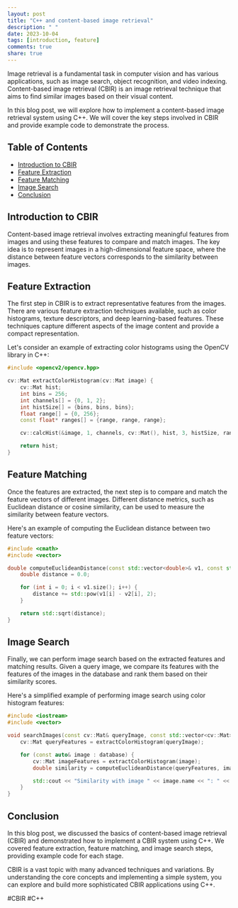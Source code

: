 ```yaml
---
layout: post
title: "C++ and content-based image retrieval"
description: " "
date: 2023-10-04
tags: [introduction, feature]
comments: true
share: true
---
```


Image retrieval is a fundamental task in computer vision and has various applications, such as image search, object recognition, and video indexing. Content-based image retrieval (CBIR) is an image retrieval technique that aims to find similar images based on their visual content.

In this blog post, we will explore how to implement a content-based image retrieval system using C++. We will cover the key steps involved in CBIR and provide example code to demonstrate the process.

## Table of Contents
- [Introduction to CBIR](#introduction-to-cbir)
- [Feature Extraction](#feature-extraction)
- [Feature Matching](#feature-matching)
- [Image Search](#image-search)
- [Conclusion](#conclusion)

## Introduction to CBIR

Content-based image retrieval involves extracting meaningful features from images and using these features to compare and match images. The key idea is to represent images in a high-dimensional feature space, where the distance between feature vectors corresponds to the similarity between images.

## Feature Extraction

The first step in CBIR is to extract representative features from the images. There are various feature extraction techniques available, such as color histograms, texture descriptors, and deep learning-based features. These techniques capture different aspects of the image content and provide a compact representation.

Let's consider an example of extracting color histograms using the OpenCV library in C++:

```cpp
#include <opencv2/opencv.hpp>

cv::Mat extractColorHistogram(cv::Mat image) {
    cv::Mat hist;
    int bins = 256;
    int channels[] = {0, 1, 2};
    int histSize[] = {bins, bins, bins};
    float range[] = {0, 256};
    const float* ranges[] = {range, range, range};

    cv::calcHist(&image, 1, channels, cv::Mat(), hist, 3, histSize, ranges);

    return hist;
}
```

## Feature Matching

Once the features are extracted, the next step is to compare and match the feature vectors of different images. Different distance metrics, such as Euclidean distance or cosine similarity, can be used to measure the similarity between feature vectors.

Here's an example of computing the Euclidean distance between two feature vectors:

```cpp
#include <cmath>
#include <vector>

double computeEuclideanDistance(const std::vector<double>& v1, const std::vector<double>& v2) {
    double distance = 0.0;

    for (int i = 0; i < v1.size(); i++) {
        distance += std::pow(v1[i] - v2[i], 2);
    }

    return std::sqrt(distance);
}
```

## Image Search

Finally, we can perform image search based on the extracted features and matching results. Given a query image, we compare its features with the features of the images in the database and rank them based on their similarity scores.

Here's a simplified example of performing image search using color histogram features:

```cpp
#include <iostream>
#include <vector>

void searchImages(const cv::Mat& queryImage, const std::vector<cv::Mat>& database) {
    cv::Mat queryFeatures = extractColorHistogram(queryImage);

    for (const auto& image : database) {
        cv::Mat imageFeatures = extractColorHistogram(image);
        double similarity = computeEuclideanDistance(queryFeatures, imageFeatures);

        std::cout << "Similarity with image " << image.name << ": " << similarity << std::endl;
    }
}
```

## Conclusion

In this blog post, we discussed the basics of content-based image retrieval (CBIR) and demonstrated how to implement a CBIR system using C++. We covered feature extraction, feature matching, and image search steps, providing example code for each stage.

CBIR is a vast topic with many advanced techniques and variations. By understanding the core concepts and implementing a simple system, you can explore and build more sophisticated CBIR applications using C++.

#CBIR #C++